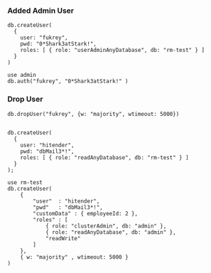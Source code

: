 
### Added Admin User

    db.createUser(
      {
        user: "fukrey",
        pwd: "0*Shark3atStark!",
        roles: [ { role: "userAdminAnyDatabase", db: "rm-test" } ]
      }
    )

    use admin
    db.auth("fukrey", "0*Shark3atStark!" )

### Drop User

    db.dropUser("fukrey", {w: "majority", wtimeout: 5000})
    

    db.createUser(
      {
        user: "hitender",
        pwd: "dbMail3*!",
        roles: [ { role: "readAnyDatabase", db: "rm-test" } ]
      }
    );
    
    use rm-test
    db.createUser( 
        { 
            "user"  : "hitender",
            "pwd"   : "dbMail3*!",
            "customData" : { employeeId: 2 },
            "roles" : [ 
                { role: "clusterAdmin", db: "admin" },
                { role: "readAnyDatabase", db: "admin" },
                "readWrite"
            ] 
        },
        { w: "majority" , wtimeout: 5000 } 
    )    